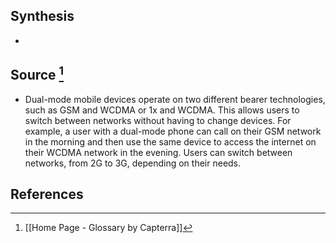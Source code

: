 ## Synthesis
- 
## Source [^1]
- Dual-mode mobile devices operate on two different bearer technologies, such as GSM and WCDMA or 1x and WCDMA. This allows users to switch between networks without having to change devices. For example, a user with a dual-mode phone can call on their GSM network in the morning and then use the same device to access the internet on their WCDMA network in the evening. Users can switch between networks, from 2G to 3G, depending on their needs.
## References

[^1]: [[Home Page - Glossary by Capterra]]